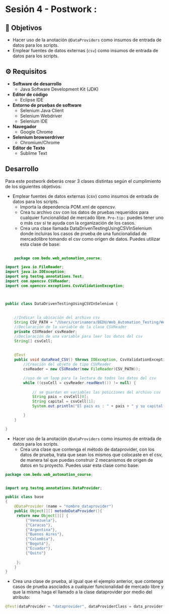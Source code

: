 # Sesión 4 - Postwork : 

## :dart: Objetivos

- Hacer uso de la anotación `@DataProviders` como insumos de entrada de datos para los scripts.  
- Emplear fuentes de datos externas (`csv`) como insumos de entrada de datos para los scripts.



## ⚙ Requisitos

- __Software de desarrollo__
    - Java Software Development Kit (JDK)
- __Editor de código__
    - Eclipse IDE
- __Entorno de pruebas de software__
    - Selenium Java Client
    - Selenium Webdriver
    - Selenium IDE
- __Navegador__
    - Google Chrome
- __Selenium browserdriver__
    - Chromium/Chrome
- __Editor de Texto__
    - Sublime Text

## Desarrollo

Para este postwork deberás crear 3 clases distintas según el cumplimiento de los siguientes objetivos:
- Emplear fuentes de datos externas (csv) como insumos de entrada de datos para los scripts.
    - Importa la dependencia POM.xml de opencsv. 
    - Crea tu archivo csv con los datos de pruebas requeridos para cualquier funcionalidad de mercado libre. `Pro-tip:` puedes tener uno o más csv si te ayuda con la organización de los casos.
    - Crea una clase llamada DataDrivenTestingUsingCSVInSelenium donde incluiras los casos de prueba de una funcionalidad de mercadolibre tomando el csv como origen de datos. Puedes utilizar esta clase de base:

```Java
    
    package com.bedu.web_automation_course;

import java.io.FileReader;
import java.io.IOException;
import org.testng.annotations.Test;
import com.opencsv.CSVReader;
import com.opencsv.exceptions.CsvValidationException;



public class DataDrivenTestingUsingCSVInSelenium {
	
	
    //Indicar la ubicación del archivo csv
    String CSV_PATH = "/Users/corinamora/BEDU/Web_Automation_Testing/Web-Automation-Testing-2022/test.csv";
    //Declaración de la variable de la clase CSVReader
    private CSVReader csvReader;
    //Declaración de una variable para leer los datos del csv
    String[] csvCell;
    
 
    @Test
    public void dataRead_CSV() throws IOException, CsvValidationException {
        //Creación del objeto de tipo CSVReader
        csvReader = new CSVReader(new FileReader(CSV_PATH));

        //uso de un loop para la lectura de todos los datos del csv 
        while ((csvCell = csvReader.readNext()) != null) {
        	
        	// se guardan en variables las posiciones del archivo csv
            String pais = csvCell[0];
            String capital = csvCell[1];
            System.out.println("El pais es : " + pais + " y su capital es :" + capital);

        }
    }

}
```
- Hacer uso de la anotación `@DataProviders` como insumos de entrada de datos para los scripts.
    - Crea una clase que contenga el método de dataprovider, con los datos de prueba, trata que sean los mismos que colocaste en el csv, de manera tal que puedas construir 2 mecanismos de origen de datos en tu proyecto. Puedes usar esta clase como base:

```Java
package com.bedu.web_automation_course;


import org.testng.annotations.DataProvider;

public class base
{
	@DataProvider (name = "nombre_dataprovider")
    public Object[][] metodoDataProvider(){
	 return new Object[][] {
		 {"Venezuela"}, 
		 {"Caracas"},
		 {"Argentina"},
		 {"Buenos Aires"},
		 {"Colombia"}, 
		 {"Bogotá"},
		 {"Ecuador"}, 
		 {"Quito"}
		 
	 };
    }	
}
```


 - Crea una clase de prueba, al igual que el ejemplo anterior, que contenga casos de prueba asociados a cualquier funcionalidad de mercado libre y que la misma haga el llamado a la clase dataprovider por medio del atributo:
 ```Java
 @Test(dataProvider = "dataprovider", dataProviderClass = data_provider.class)

 ```
